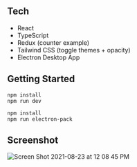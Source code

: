 ## Tech

- React
- TypeScript
- Redux (counter example)
- Tailwind CSS (toggle themes + opacity)
- Electron Desktop App

## Getting Started

```
npm install
npm run dev
```

```
npm install
npm run electron-pack
```

## Screenshot

![Screen Shot 2021-08-23 at 12 08 45 PM](https://user-images.githubusercontent.com/70355008/130488448-93f07fc6-e3ed-4a50-b412-02cac7c8ef10.png)
